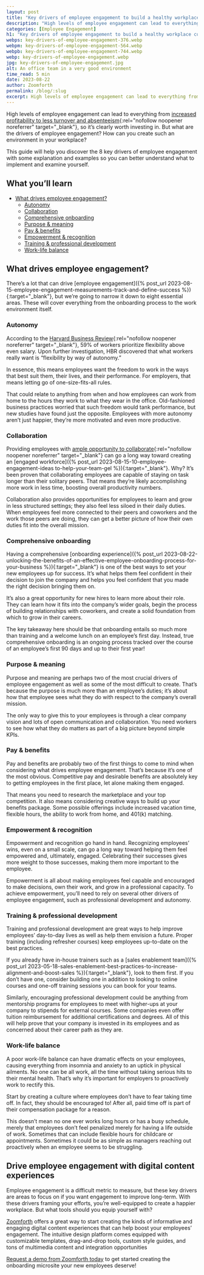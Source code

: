 ```yaml
---
layout: post
title: "Key drivers of employee engagement to build a healthy workplace culture"
description: "High levels of employee engagement can lead to everything from increased profitability to less turnover and absenteeism, so it’s clearly worth investing in"
categories: [Employee Engagement]
h1: "Key drivers of employee engagement to build a healthy workplace culture"
webps: key-drivers-of-employee-engagement-376.webp
webpm: key-drivers-of-employee-engagement-564.webp
webpb: key-drivers-of-employee-engagement-744.webp
webp: key-drivers-of-employee-engagement.webp
jpg: key-drivers-of-employee-engagement.jpg
alt: An office team in a very good environment
time_read: 5 min
date: 2023-08-22
author: Zoomforth
permalink: /blog/:slug
excerpt: High levels of employee engagement can lead to everything from increased profitability to less turnover and absenteeism, so it’s clearly worth investing in.
---
```


High levels of employee engagement can lead to everything from [increased profitability to less turnover and absenteeism](https://www.gallup.com/workplace/236927/employee-engagement-drives-growth.aspx){:rel="nofollow noopener noreferrer" target="_blank"}, so it’s clearly worth investing in. But what are the drivers of employee engagement? How can you create such an environment in your workplace?

This guide will help you discover the 8 key drivers of employee engagement with some explanation and examples so you can better understand what to implement and examine yourself.

## What you’ll learn

- [What drives employee engagement?](#what-drives-employee-engagement)
    - [Autonomy](#autonomy)
    - [Collaboration](#collaboration)
    - [Comprehensive onboarding](#comprehensive-onboarding)
    - [Purpose & meaning](#purpose--meaning)
    - [Pay & benefits](#pay--benefits)
    - [Empowerment & recognition](#empowerment--recognition)
    - [Training & professional development](#training--professional-development)
    - [Work-life balance](#work-life-balance)

## What drives employee engagement?

There’s a lot that can drive [employee engagement]({% post_url 2023-08-15-employee-engagement-measurements-track-and-define-success %}){:target="_blank"}, but we’re going to narrow it down to eight essential areas. These will cover everything from the onboarding process to the work environment itself.

### Autonomy

According to the [Harvard Business Review](https://hbr.org/2021/10/forget-flexibility-your-employees-want-autonomy){:rel="nofollow noopener noreferrer" target="_blank"}, 59% of workers prioritize flexibility above even salary. Upon further investigation, HBR discovered that what workers really want is “flexibility by way of autonomy.”

In essence, this means employees want the freedom to work in the ways that best suit them, their lives, and their performance. For employers, that means letting go of one-size-fits-all rules.

That could relate to anything from when and how employees can work from home to the hours they work to what they wear in the office. Old-fashioned business practices worried that such freedom would tank performance, but new studies have found just the opposite. Employees with more autonomy aren’t just happier, they’re more motivated and even more productive.

### Collaboration

Providing employees with [ample opportunity to collaborate](https://www.forbes.com/sites/forbestechcouncil/2021/12/21/effective-collaboration-is-crucial-to-high-employee-engagement/?sh=27b45795348e){:rel="nofollow noopener noreferrer" target="_blank"} can go a long way toward creating an [engaged workforce]({% post_url 2023-08-15-10-employee-engagement-ideas to-help-your-team-gel %}){:target="_blank"}. Why? It’s been proven that collaborating employees are capable of staying on task longer than their solitary peers. That means they’re likely accomplishing more work in less time, boosting overall productivity numbers.

Collaboration also provides opportunities for employees to learn and grow in less structured settings; they also feel less siloed in their daily duties. When employees feel more connected to their peers and coworkers and the work those peers are doing, they can get a better picture of how their own duties fit into the overall mission.

### Comprehensive onboarding

Having a comprehensive [onboarding experience]({% post_url 2023-08-22-unlocking-the-benefits-of-an-effective-employee-onboarding-process-for-your-business %}){:target="_blank"} is one of the best ways to set your new employees up for success. It’s what helps them feel confident in their decision to join the company and helps you feel confident that you made the right decision bringing them on.

It’s also a great opportunity for new hires to learn more about their role. They can learn how it fits into the company’s wider goals, begin the process of building relationships with coworkers, and create a solid foundation from which to grow in their careers.

The key takeaway here should be that onboarding entails so much more than training and a welcome lunch on an employee’s first day. Instead, true comprehensive onboarding is an ongoing process tracked over the course of an employee’s first 90 days and up to their first year!

### Purpose & meaning

Purpose and meaning are perhaps two of the most crucial drivers of employee engagement as well as some of the most difficult to create. That’s because the purpose is much more than an employee’s duties; it’s about how that employee sees what they do with respect to the company’s overall mission.

The only way to give this to your employees is through a clear company vision and lots of open communication and collaboration. You need workers to see how what they do matters as part of a big picture beyond simple KPIs.

### Pay & benefits

Pay and benefits are probably two of the first things to come to mind when considering what drives employee engagement. That’s because it’s one of the most obvious. Competitive pay and desirable benefits are absolutely key to getting employees in the first place, let alone making them engaged.

That means you need to research the marketplace and your top competition. It also means considering creative ways to build up your benefits package. Some possible offerings include increased vacation time, flexible hours, the ability to work from home, and 401(k) matching.

### Empowerment & recognition

Empowerment and recognition go hand in hand. Recognizing employees’ wins, even on a small scale, can go a long way toward helping them feel empowered and, ultimately, engaged. Celebrating their successes gives more weight to those successes, making them more important to the employee.

Empowerment is all about making employees feel capable and encouraged to make decisions, own their work, and grow in a professional capacity. To achieve empowerment, you’ll need to rely on several other drivers of employee engagement, such as professional development and autonomy.

### Training & professional development

Training and professional development are great ways to help improve employees’ day-to-day lives as well as help them envision a future. Proper training (including refresher courses) keep employees up-to-date on the best practices.

If you already have in-house trainers such as a [sales enablement team]({% post_url 2023-05-18-sales-enablement-best-practices-to-increase-alignment-and-boost-sales %}){:target="_blank"}, look to them first. If you don’t have one, consider building one in addition to looking to online courses and one-off training sessions you can book for your teams.

Similarly, encouraging professional development could be anything from mentorship programs for employees to meet with higher-ups at your company to stipends for external courses. Some companies even offer tuition reimbursement for additional certifications and degrees. All of this will help prove that your company is invested in its employees and as concerned about their career path as they are.

### Work-life balance

A poor work-life balance can have dramatic effects on your employees, causing everything from insomnia and anxiety to an uptick in physical ailments. No one can be all work, all the time without taking serious hits to their mental health. That’s why it’s important for employers to proactively work to rectify this.

Start by creating a culture where employees don’t have to fear taking time off. In fact, they should be encouraged to! After all, paid time off is part of their compensation package for a reason.

This doesn’t mean no one ever works long hours or has a busy schedule, merely that employees don’t feel penalized merely for having a life outside of work. Sometimes that can include flexible hours for childcare or appointments. Sometimes it could be as simple as managers reaching out proactively when an employee seems to be struggling.

## Drive employee engagement with digital content experiences

Employee engagement is a difficult metric to measure, but these key drivers are areas to focus on if you want engagement to improve long-term. With these drivers framing your efforts, you’re well-equipped to create a happier workplace. But what tools should you equip yourself with?

[Zoomforth](/) offers a great way to start creating the kinds of informative and engaging digital content experiences that can help boost your employees’ engagement. The intuitive design platform comes equipped with customizable templates, drag-and-drop tools, custom style guides, and tons of multimedia content and integration opportunities

[Request a demo from Zoomforth today]({{'request-demo'|relative_url}}) to get started creating the onboarding microsite your new employees deserve!
